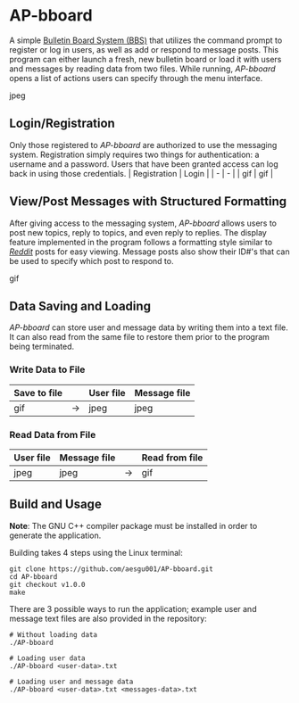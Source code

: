 # AP-bboard
A simple [Bulletin Board System (BBS)](https://www.techtarget.com/whatis/definition/bulletin-board-system-BBS/) that utilizes the command prompt to register or log in 
users, as well as add or respond to message posts. This program can either launch a fresh, new bulletin board or load it with users and messages by reading data from 
two files. While running, *AP-bboard* opens a list of actions users can specify through the menu interface.

jpeg
## Login/Registration
Only those registered to *AP-bboard* are authorized to use the messaging system. Registration simply requires two things for authentication: a username and a password. 
Users that have been granted access can log back in using those credentials.
| Registration | Login |
| - | - |
| gif | gif |
## View/Post Messages with Structured Formatting
After giving access to the messaging system, *AP-bboard* allows users to post new topics, reply to topics, and even reply to replies. The display feature implemented 
in the program follows a formatting style similar to [*Reddit*](https://www.reddit.com/) posts for easy viewing. Message posts also show their ID#'s that can be used 
to specify which post to respond to.

gif
## Data Saving and Loading
*AP-bboard* can store user and message data by writing them into a text file. It can also read from the same file to restore them prior to the program being 
terminated.
### Write Data to File
| Save to file | | User file | Message file |
| - | - | - | - |
| gif | &rarr; | jpeg | jpeg |
### Read Data from File
| User file | Message file | | Read from file |
| - | - | - | - |
| jpeg | jpeg | &rarr; | gif |
## Build and Usage
**Note**: The GNU C++ compiler package must be installed in order to generate the application.

Building takes 4 steps using the Linux terminal:
```
git clone https://github.com/aesgu001/AP-bboard.git
cd AP-bboard
git checkout v1.0.0
make
```
There are 3 possible ways to run the application; example user and message text files are also provided in the repository:
```
# Without loading data
./AP-bboard

# Loading user data
./AP-bboard <user-data>.txt

# Loading user and message data
./AP-bboard <user-data>.txt <messages-data>.txt
```
